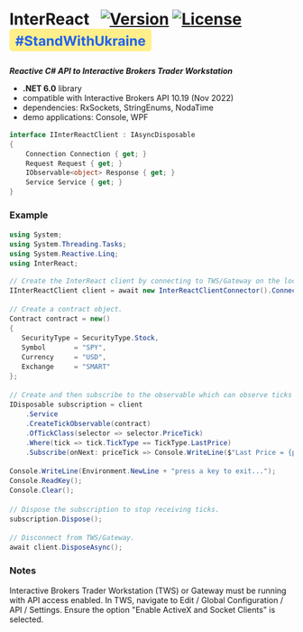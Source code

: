# InterReact&nbsp;&nbsp; [![Version](https://img.shields.io/badge/Version-0.3.1-blue)](../..) [![License](https://img.shields.io/badge/license-Apache%202.0-7755BB.svg)](https://opensource.org/licenses/Apache-2.0) [![Ukraine](https://raw.githubusercontent.com/vshymanskyy/StandWithUkraine/main/badges/StandWithUkraine.svg)](https://stand-with-ukraine.pp.ua)

***Reactive C# API to Interactive Brokers Trader Workstation***
- **.NET 6.0** library
- compatible with Interactive Brokers API 10.19 (Nov 2022)
- dependencies: RxSockets, StringEnums, NodaTime
- demo applications: Console, WPF

```csharp
interface IInterReactClient : IAsyncDisposable
{
    Connection Connection { get; }
    Request Request { get; }
    IObservable<object> Response { get; }
    Service Service { get; }
}
```
### Example ###
```csharp
using System;
using System.Threading.Tasks;
using System.Reactive.Linq;
using InterReact;
```
```csharp
// Create the InterReact client by connecting to TWS/Gateway on the local host.
IInterReactClient client = await new InterReactClientConnector().ConnectAsync();

// Create a contract object.
Contract contract = new()
{
   SecurityType = SecurityType.Stock,
   Symbol       = "SPY",
   Currency     = "USD",
   Exchange     = "SMART"
};

// Create and then subscribe to the observable which can observe ticks for the contract.
IDisposable subscription = client
    .Service
    .CreateTickObservable(contract)
    .OfTickClass(selector => selector.PriceTick)
    .Where(tick => tick.TickType == TickType.LastPrice)
    .Subscribe(onNext: priceTick => Console.WriteLine($"Last Price = {priceTick.Price}"));

Console.WriteLine(Environment.NewLine + "press a key to exit...");
Console.ReadKey();
Console.Clear();

// Dispose the subscription to stop receiving ticks.
subscription.Dispose();

// Disconnect from TWS/Gateway.
await client.DisposeAsync();
```
### Notes ###

Interactive Brokers Trader Workstation (TWS) or Gateway must be running with API access enabled. In TWS, navigate to Edit / Global Configuration / API / Settings. Ensure the option "Enable ActiveX and Socket Clients" is selected.
